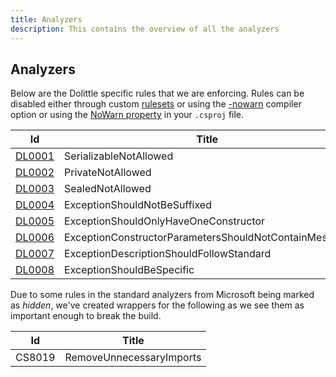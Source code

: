 ```yaml
---
title: Analyzers
description: This contains the overview of all the analyzers
---
```

## Analyzers

Below are the Dolittle specific rules that we are enforcing.
Rules can be disabled either through custom [rulesets](https://docs.microsoft.com/en-us/visualstudio/code-quality/how-to-create-a-custom-rule-set) or using the [-nowarn](https://docs.microsoft.com/en-us/dotnet/csharp/language-reference/compiler-options/nowarn-compiler-option) compiler option or using the
[NoWarn property](https://docs.microsoft.com/en-us/visualstudio/msbuild/common-msbuild-project-properties?view=vs-2019)
in your `.csproj` file.

| Id | Title |
| -- | ----- |
| [DL0001](./DL0001.md) | SerializableNotAllowed |
| [DL0002](./DL0002.md) | PrivateNotAllowed |
| [DL0003](./DL0003.md) | SealedNotAllowed |
| [DL0004](./DL0004.md) | ExceptionShouldNotBeSuffixed |
| [DL0005](./DL0005.md) | ExceptionShouldOnlyHaveOneConstructor |
| [DL0006](./DL0006.md) | ExceptionConstructorParametersShouldNotContainMessage |
| [DL0007](./DL0007.md) | ExceptionDescriptionShouldFollowStandard |
| [DL0008](./DL0008.md) | ExceptionShouldBeSpecific |

Due to some rules in the standard analyzers from Microsoft being marked as
*hidden*, we've created wrappers for the following as we see them as
important enough to break the build.

| Id | Title |
| -- | ----- |
| CS8019 | RemoveUnnecessaryImports |
